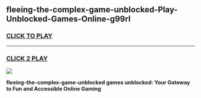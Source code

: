 
## fleeing-the-complex-game-unblocked-Play-Unblocked-Games-Online-g99rl
<h3>
<a href="https://premium76.site?title=fleeing-the-complex-game-unblocked&ref=25A">CLICK TO PLAY</a></h3>
<hr>

<h3>
<a href="https://premium76.site?title=fleeing-the-complex-game-unblocked&ref=25A">CLICK 2 PLAY</a>
  
</h3>

<a href="https://premium76.site?title=fleeing-the-complex-game-unblocked&ref=25A"><img src="https://clearcache.store/games.png"></a>


**fleeing-the-complex-game-unblocked games unblocked: Your Gateway to Fun and Accessible Online Gaming**
